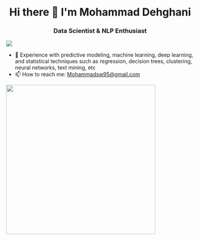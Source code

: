 <h1 align="center">Hi there 👋 I'm Mohammad Dehghani</h3>
<h3 align="center"> Data Scientist & NLP Enthusiast </h3>

<p align="left"> <img src="https://komarev.com/ghpvc/?username=mohamad-dehghani&label=Profile%20views&color=0e75b6&style=flat" 
                      /> </p>

- 🌱 Experience with predictive modeling, machine learning, deep learning, and statistical techniques such as regression, decision trees, clustering, neural networks, text mining, etc
- 📫 How to reach me: Mohammadsw95@gmail.com

<img src="https://github-readme-stats.vercel.app/api?username=mohamad-dehghani&show_icons=true&theme=ADD_THEME_HERE" width="400">

